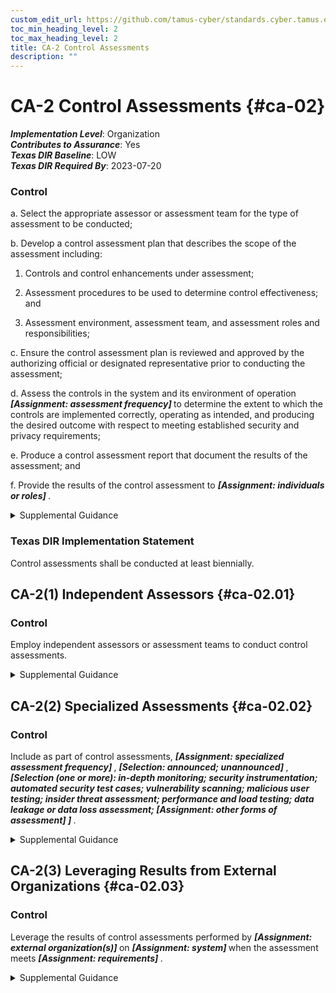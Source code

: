 ```yaml
---
custom_edit_url: https://github.com/tamus-cyber/standards.cyber.tamus.edu/tree/main/static/content/tamus.edu/TAMUS_profile.xml
toc_min_heading_level: 2
toc_max_heading_level: 2
title: CA-2 Control Assessments
description: ""
---
```


# CA-2 Control Assessments {#ca-02}

_**Implementation Level**_: Organization\
_**Contributes to Assurance**_: Yes\
_**Texas DIR Baseline**_: LOW\
_**Texas DIR Required By**_: 2023-07-20

### Control

a. Select the appropriate assessor or assessment team for the type of assessment to be conducted;

b. Develop a control assessment plan that describes the scope of the assessment including:

1. Controls and control enhancements under assessment;

2. Assessment procedures to be used to determine control effectiveness; and

3. Assessment environment, assessment team, and assessment roles and responsibilities;

c. Ensure the control assessment plan is reviewed and approved by the authorizing official or designated representative prior to conducting the assessment;

d. Assess the controls in the system and its environment of operation <strong>                     <em>[Assignment: assessment frequency]</em>                  </strong> to determine the extent to which the controls are implemented correctly, operating as intended, and producing the desired outcome with respect to meeting established security and privacy requirements;

e. Produce a control assessment report that document the results of the assessment; and

f. Provide the results of the control assessment to <strong>                     <em>[Assignment: individuals or roles]</em>                  </strong>.

<details>
  <summary>Supplemental Guidance</summary>

Organizations ensure that control assessors possess the required skills and technical expertise to develop effective assessment plans and to conduct assessments of system-specific, hybrid, common, and program management controls, as appropriate. The required skills include general knowledge of risk management concepts and approaches as well as comprehensive knowledge of and experience with the hardware, software, and firmware system components implemented.

</details>

### Texas DIR Implementation Statement

Control assessments shall be conducted at least biennially.

## CA-2(1) Independent Assessors {#ca-02.01}

### Control

Employ independent assessors or assessment teams to conduct control assessments.

<details>
  <summary>Supplemental Guidance</summary>

Independent assessors or assessment teams are individuals or groups who conduct impartial assessments of systems. Impartiality means that assessors are free from any perceived or actual conflicts of interest regarding the development, operation, sustainment, or management of the systems under assessment or the determination of control effectiveness. To achieve impartiality, assessors do not create a mutual or conflicting interest with the organizations where the assessments are being conducted, assess their own work, act as management or employees of the organizations they are serving, or place themselves in positions of advocacy for the organizations acquiring their services.

</details>

## CA-2(2) Specialized Assessments {#ca-02.02}

### Control

Include as part of control assessments, <strong>                     <em>[Assignment: specialized assessment frequency]</em>                  </strong>, <strong>                     <em>[Selection: announced; unannounced]</em>                  </strong>, <strong>                     <em>[Selection (one or more): in-depth monitoring; security instrumentation; automated security test cases; vulnerability scanning; malicious user testing; insider threat assessment; performance and load testing; data leakage or data loss assessment;                      <strong>                           <em>[Assignment: other forms of assessment]</em>                        </strong>                  ]</em>                  </strong>.

<details>
  <summary>Supplemental Guidance</summary>

Organizations can conduct specialized assessments, including verification and validation, system monitoring, insider threat assessments, malicious user testing, and other forms of testing. These assessments can improve readiness by exercising organizational capabilities and indicating current levels of performance as a means of focusing actions to improve security and privacy. Organizations conduct specialized assessments in accordance with applicable laws, executive orders, directives, regulations, policies, standards, and guidelines. Authorizing officials approve the assessment methods in coordination with the organizational risk executive function. Organizations can include vulnerabilities uncovered during assessments into vulnerability remediation processes. Specialized assessments can also be conducted early in the system development life cycle (e.g., during initial design, development, and unit testing).

</details>

## CA-2(3) Leveraging Results from External Organizations {#ca-02.03}

### Control

Leverage the results of control assessments performed by <strong>                     <em>[Assignment: external organization(s)]</em>                  </strong> on <strong>                     <em>[Assignment: system]</em>                  </strong> when the assessment meets <strong>                     <em>[Assignment: requirements]</em>                  </strong>.

<details>
  <summary>Supplemental Guidance</summary>

Organizations may rely on control assessments of organizational systems by other (external) organizations. Using such assessments and reusing existing assessment evidence can decrease the time and resources required for assessments by limiting the independent assessment activities that organizations need to perform. The factors that organizations consider in determining whether to accept assessment results from external organizations can vary. Such factors include the organization’s past experience with the organization that conducted the assessment, the reputation of the assessment organization, the level of detail of supporting assessment evidence provided, and mandates imposed by applicable laws, executive orders, directives, regulations, policies, standards, and guidelines. Accredited testing laboratories that support the Common Criteria Program <a xmlns="http://csrc.nist.gov/ns/oscal/1.0" href="#6afc1b04-c9d6-4023-adbc-f8fbe33a3c73">ISO 15408-1</a> , the NIST Cryptographic Module Validation Program (CMVP), or the NIST Cryptographic Algorithm Validation Program (CAVP) can provide independent assessment results that organizations can leverage.

</details>

